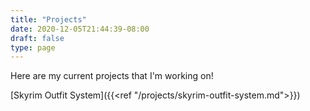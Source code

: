```yaml
---
title: "Projects"
date: 2020-12-05T21:44:39-08:00
draft: false
type: page
---
```

Here are my current projects that I'm working on!

[Skyrim Outfit System]({{<ref "/projects/skyrim-outfit-system.md">}})